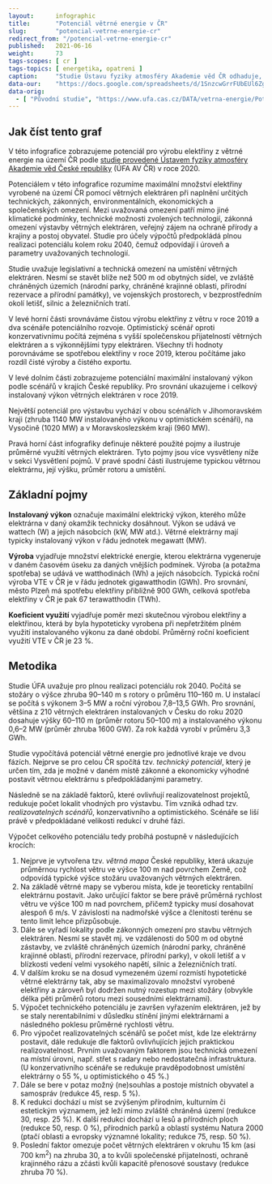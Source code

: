 ```yaml
---
layout:      infographic
title:       "Potenciál větrné energie v ČR"
slug:        "potencial-vetrne-energie-cr"
redirect_from: "/potencial-vetrne-energie-cr"
published:   2021-06-16
weight:      73
tags-scopes: [ cr ]
tags-topics: [ energetika, opatreni ]
caption:     "Studie Ústavu fyziky atmosféry Akademie věd ČR odhaduje, že větrné elektrárny by kolem roku 2040 mohly na území Česka vyrábět až 18,8 TWh elektřiny, což by odpovídalo pokrytí zhruba 28 % spotřeby země v roce 2019."
data-our:    "https://docs.google.com/spreadsheets/d/1SnzcwGrrFUbEUl6Zg7WilwPmeaZcjUvdh53ItkW8Yp0/edit#gid=0"
data-orig:
  - [ "Původní studie", "https://www.ufa.cas.cz/DATA/vetrna-energie/Potencial_vetrne_energie_2020.pdf" ]
---
```


## Jak číst tento graf

V této infografice zobrazujeme potenciál pro výrobu elektřiny z větrné energie na území ČR podle [studie provedené Ústavem fyziky atmosféry Akademie věd České republiky](https://www.ufa.cas.cz/DATA/vetrna-energie/Potencial_vetrne_energie_2020.pdf) (ÚFA AV ČR) v roce 2020.

Potenciálem v této infografice rozumíme maximální množství elektřiny vyrobené na území ČR pomocí větrných elektráren při naplnění určitých technických, zákonných, environmentálních, ekonomických a společenských omezení. Mezi uvažovaná omezení patří mimo jiné klimatické podmínky, technické možnosti zvolených technologií, zákonná omezení výstavby větrných elektráren, veřejný zájem na ochraně přírody a krajiny a postoj obyvatel. Studie pro účely výpočtů předpokládá plnou realizaci potenciálu kolem roku 2040, čemuž odpovídají i úroveň a parametry uvažovaných technologií.

Studie uvažuje legislativní a technická omezení na umístění větrných elektráren. Nesmí se stavět blíže než 500 m od obytných sídel, ve zvláště chráněných územích (národní parky, chráněné krajinné oblasti, přírodní rezervace a přírodní památky), ve vojenských prostorech, v bezprostředním okolí letišť, silnic a železničních tratí.

V levé horní části srovnáváme čistou výrobu elektřiny z větru v roce 2019 a dva scénáře potenciálního rozvoje. Optimistický scénář oproti konzervativnímu počítá zejména s vyšší společenskou přijatelností větrných elektráren a s výkonnějšími typy elektráren. Všechny tři hodnoty porovnáváme se spotřebou elektřiny v roce 2019, kterou počítáme jako rozdíl čisté výroby a čistého exportu.

V levé dolním části zobrazujeme potenciální maximální instalovaný výkon podle scénářů v krajích České republiky. Pro srovnání ukazujeme i celkový instalovaný výkon větrných elektráren v roce 2019.

Největší potenciál pro výstavbu vychází v obou scénářích v Jihomoravském kraji (zhruba 1140 MW instalovaného výkonu v optimistickém scénáři), na Vysočině (1020 MW) a v Moravskoslezském kraji (960 MW).

Pravá horní část infografiky definuje některé použité pojmy a ilustruje průměrné využití větrných elektráren. Tyto pojmy jsou více vysvětleny níže v sekci Vysvětlení pojmů. V pravé spodní části ilustrujeme typickou větrnou elektrárnu, její výšku, průměr rotoru a umístění.

## Základní pojmy

**Instalovaný výkon** označuje maximální elektrický výkon, kterého může elektrárna v daný okamžik technicky dosáhnout. Výkon se udává ve <glossary id="w">wattech (W)</glossary> a jejich násobcích (kW, MW atd.). Větrné elektrárny mají typicky instalovaný výkon v řádu jednotek megawatt (MW).

**Výroba** vyjadřuje množství elektrické energie, kterou elektrárna vygeneruje v daném časovém úseku za daných vnějších podmínek. Výroba (a potažma spotřeba) se udává ve watthodinách (Wh) a jejích násobcích. Typická roční výroba VTE v ČR je v řádu jednotek gigawatthodin (GWh). Pro srovnání, město Plzeň má spotřebu elektřiny přibližně 900 GWh, celková spotřeba elektřiny v ČR je pak 67 terawatthodin (TWh).

**Koeficient využití** vyjadřuje poměr mezi skutečnou výrobou elektřiny a elektřinou, která by byla hypoteticky vyrobena při nepřetržitém plném využití instalovaného výkonu za dané období. Průměrný roční koeficient využití VTE v ČR je 23 %.

## Metodika

Studie ÚFA uvažuje pro plnou realizaci potenciálu rok 2040. Počítá se stožáry o výšce zhruba 90–140 m s rotory o průměru 110–160 m. U instalací se počítá s výkonem 3–5 MW a roční výrobou 7,8–13,5 GWh. Pro srovnání, většina z 210 větrných elektráren instalovaných v Česku do roku 2020 dosahuje výšky 60–110 m (průměr rotoru 50–100 m) a instalovaného výkonu 0,6–2 MW (průměr zhruba 1600 GW). Za rok každá vyrobí v průměru 3,3 GWh.

Studie vypočítává potenciál větrné energie pro jednotlivé kraje ve dvou fázích. Nejprve se pro celou ČR spočítá tzv. *technický potenciál*, který je určen tím, zda je možné v daném místě zákonné a ekonomicky výhodné postavit větrnou elektrárnu s předpokládanými parametry.

Následně se na základě faktorů, které ovlivňují realizovatelnost projektů, redukuje počet lokalit vhodných pro výstavbu. Tím vzniká odhad tzv. *realizovatelných scénářů*, konzervativního a optimistického. Scénáře se liší právě v předpokládané velikosti redukcí v druhé fázi.

Výpočet celkového potenciálu tedy probíhá postupně v následujících krocích:

1. Nejprve je vytvořena tzv. *větrná mapa* České republiky, která ukazuje průměrnou rychlost větru ve výšce 100 m nad povrchem Země, což odpovídá typické výšce stožáru uvažovaných větrných elektráren.
2. Na základě větrné mapy se vyberou místa, kde je teoreticky rentabilní elektrárnu postavit. Jako určující faktor se bere právě průměrná rychlost větru ve výšce 100 m nad povrchem, přičemž typicky musí dosahovat alespoň 6 m/s. V závislosti na nadmořské výšce a členitosti terénu se tento limit lehce přizpůsobuje.
3. Dále se vyřadí lokality podle zákonných omezení pro stavbu větrných elektráren. Nesmí se stavět mj. ve vzdálenosti do 500 m od obytné zástavby, ve zvláště chráněných územích (národní parky, chráněné krajinné oblasti, přírodní rezervace, přírodní parky), v okolí letišť a v blízkosti vedení velmi vysokého napětí, silnic a železničních tratí.
4. V dalším kroku se na dosud vymezeném území rozmístí hypotetické větrné elektrárny tak, aby se maximalizovalo množství vyrobené elektřiny a zároveň byl dodržen nutný rozestup mezi stožáry (obvykle délka pěti průměrů rotoru mezi sousedními elektrárnami).
5. Výpočet technického potenciálu je završen vyřazením elektráren, jež by se staly nerentabilními v důsledku stínění jinými elektrárnami a následného poklesu průměrné rychlosti větru.
6. Pro výpočet realizovatelných scénářů se počet míst, kde lze elektrárny postavit, dále redukuje dle faktorů ovlivňujících jejich praktickou realizovatelnost. Prvním uvažovaným faktorem jsou technická omezení na místní úrovni, např. střet s radary nebo nedostatečná infrastruktura. (U konzervativního scénáře se redukuje pravděpodobnost umístění elektrárny o 55 %, u optimistického o 45 %.)
7. Dále se bere v potaz možný (ne)souhlas a postoje místních obyvatel a samospráv (redukce 45, resp. 5 %).
8. K redukci dochází u míst se zvýšeným přírodním, kulturním či estetickým významem, jež leží mimo zvláště chráněná území (redukce 30, resp. 25 %). K další redukci dochází u lesů a přírodních ploch (redukce 50, resp. 0 %), přírodních parků a oblastí systému Natura 2000 (ptačí oblasti a evropsky významné lokality; redukce 75, resp. 50 %).
9. Poslední faktor omezuje počet větrných elektráren v okruhu 15 km (asi 700 km<sup>2</sup>) na zhruba 30, a to kvůli společenské přijatelnosti, ochraně krajinného rázu a zčásti kvůli kapacitě přenosové soustavy (redukce zhruba 70 %).

